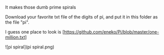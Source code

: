 It makes those dumb prime spirals

Download your favorite txt file of the digits of pi, and put it in this folder as the file "pi".

I guess one place to look is [https://github.com/eneko/Pi/blob/master/one-million.txt]

![pi spiral](pi spiral.png)
